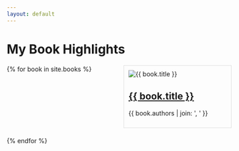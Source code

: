 ```yaml
---
layout: default
---
```


# My Book Highlights

<div style="display: grid; grid-template-columns: repeat(auto-fill, minmax(200px, 1fr)); gap: 20px;">
  {% for book in site.books %}
    <div style="border: 1px solid #ddd; padding: 10px;">
      <img src="{{ book.coverImage }}" alt="{{ book.title }}" style="max-width: 100%;">
      <h2><a href="{{ book.url | relative_url }}">{{ book.title }}</a></h2>
      <p>{{ book.authors | join: ', ' }}</p>
    </div>
  {% endfor %}
</div>
